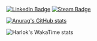 [![Linkedin Badge](https://img.shields.io/badge/-LinkedIn-4D3B74?style=flat-square&logo=Linkedin&logoColor=white&link=https://www.linkedin.com/in/oles-potaskalov/)](https://www.linkedin.com/in/oles-potaskalov/)
[![Steam Badge](https://img.shields.io/badge/-Steam-23212b?style=flat-square&logo=Steam&logoColor=white&link=https://steamcommunity.com/id/Patriot0911)](https://steamcommunity.com/id/Patriot0911)

[![Anurag's GitHub stats](https://github-readme-stats.vercel.app/api?username=Patriot0911&show_icons=true&theme=aura)](https://github.com/Patriot0911?tab=repositories)

![Harlok's WakaTime stats](https://github-readme-stats.vercel.app/api/wakatime?username=Patriot0911&layout=compact&theme=aura)
